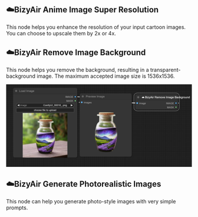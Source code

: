 ## ☁️BizyAir Anime Image Super Resolution

This node helps you enhance the resolution of your input cartoon images. You can choose to upscale them by 2x or 4x.

## ☁️BizyAir Remove Image Background

This node helps you remove the background, resulting in a transparent-background image. The maximum accepted image size is 1536x1536.

![](./imgs/remove-background.png)

## ☁️BizyAir Generate Photorealistic Images

This node can help you generate photo-style images with very simple prompts.


